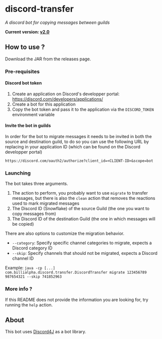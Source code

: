 # discord-transfer #
_A discord bot for copying messages between guilds_

**Current version: [v2.0](https://github.com/BilliAlpha/discord-transfer/releases/latest)**

## How to use ? ##

Download the JAR from the releases page.

### Pre-requisites ###

#### Discord bot token ####

1. Create an application on Discord's developper portal: https://discord.com/developers/applications/
2. Create a bot for this application
3. Copy the bot token and pass it to the application via the `DISCORD_TOKEN` environment variable

#### Invite the bot in guilds ####

In order for the bot to migrate messages it needs to be invited in both the source and destination guild, to do so you can use the following URL by replacing in your application ID (which can be found on the Discord developper portal)

`https://discord.com/oauth2/authorize?client_id=<CLIENT-ID>&scope=bot`

### Launching ###

The bot takes three arguments.

1. The action to perform, you probably want to use `migrate` to transfer messages, but there is also the `clean` action that removes the reactions used to mark migrated messages
2. The Discord ID (Snowflake) of the source Guild (the one you want to copy messages from)
3. The Discord ID of the destination Guild (the one in which messages will be copied)

There are also options to customize the migration behavior.

- `--category`: Specify specific channel categories to migrate, expects a Discord category ID
- `--skip`: Specify channels that should not be migrated, expects a Discord channel ID

Example: `java -cp [...] com.billialpha.discord.transfer.DiscordTransfer migrate 123456789 987654321 --skip 741852963`

### More info ? ###

If this README does not provide the information you are looking for, try running the `help` action.

## About ##

This bot uses [Discord4J](https://github.com/Discord4J/Discord4J) as a bot library.

